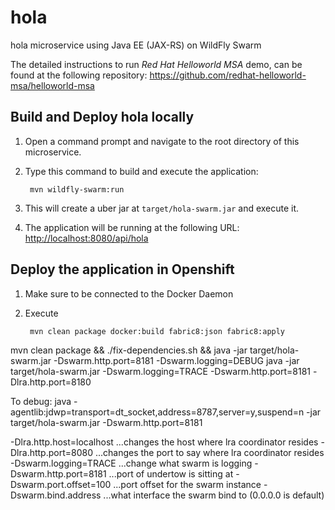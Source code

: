 # hola
hola microservice using Java EE (JAX-RS) on WildFly Swarm

The detailed instructions to run *Red Hat Helloworld MSA* demo, can be found at the following repository: <https://github.com/redhat-helloworld-msa/helloworld-msa>


Build and Deploy hola locally
-----------------------------

1. Open a command prompt and navigate to the root directory of this microservice.
2. Type this command to build and execute the application:

        mvn wildfly-swarm:run

3. This will create a uber jar at  `target/hola-swarm.jar` and execute it.
4. The application will be running at the following URL: <http://localhost:8080/api/hola>

Deploy the application in Openshift
-----------------------------------

1. Make sure to be connected to the Docker Daemon
2. Execute

		mvn clean package docker:build fabric8:json fabric8:apply


mvn clean package && ./fix-dependencies.sh && java -jar target/hola-swarm.jar -Dswarm.http.port=8181 -Dswarm.logging=DEBUG
java -jar target/hola-swarm.jar -Dswarm.logging=TRACE -Dswarm.http.port=8181 -Dlra.http.port=8180

To debug:
java -agentlib:jdwp=transport=dt_socket,address=8787,server=y,suspend=n -jar target/hola-swarm.jar -Dswarm.http.port=8181

-Dlra.http.host=localhost  ...changes the host where lra coordinator resides
-Dlra.http.port=8080  ...changes the port to say where lra coordinator resides
-Dswarm.logging=TRACE  ...change what swarm is logging
-Dswarm.http.port=8181  ...port of undertow is sitting at
-Dswarm.port.offset=100  ...port offset for the swarm instance
-Dswarm.bind.address  ...what interface the swarm bind to (0.0.0.0 is default)



